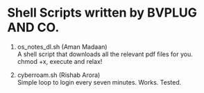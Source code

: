 # Shell Scripts written by BVPLUG AND CO. #  
1. os_notes_dl.sh  (Aman Madaan)    
	A shell script that downloads all the relevant pdf files for you.   
	chmod +x, execute and relax!  

2. cyberroam.sh  (Rishab Arora)  
	Simple loop to login every seven minutes. Works. Tested.

